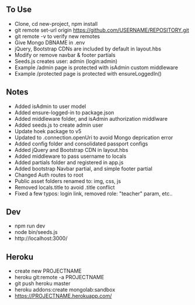 ## To Use
- Clone, cd new-project, npm install
- git remote set-url origin https://github.com/USERNAME/REPOSITORY.git
- git remote -v   to verify new remotes
- Give Mongo DBNAME in .env
- jQuery, Bootstrap CDNs are included by default in layout.hbs
- Modify or remove navbar & footer partials
- Seeds.js creates user: admin (login:admin)
- Example /admin page is protected with isAdmin custom middleware
- Example /protected page is protected with ensureLoggedIn()

## Notes
- Added isAdmin to user model
- Added ensure-logged-in to package.json
- Added middleware folder, and isAdmin authorization middlware
- Added seeds.js to create admin user
- Update hoek package to v5
- Updated to .connection.openUri to avoid Mongo deprication error
- Added config folder and consolidated passport configs
- Added jQuery and Bootstrap CDN in layout.hbs
- Added middleware to pass username to locals
- Added partials folder and registered in app.js
- Added bootstrap Navbar partial, and simple footer partial
- Changed Auth routes to root
- Public asset folders renamed to: img, css, js
- Removed locals.title to avoid .title conflict
- Fixed a few typos: login link, removed role: "teacher" param, etc..
 
 ## Dev
 - npm run dev
 - node bin/seeds.js
 - http://localhost:3000/

 ## Heroku
 - create new PROJECTNAME
 - heroku git:remote -a PROJECTNAME
 - git push heroku master
 - heroku addons:create mongolab:sandbox
 - https://PROJECTNAME.herokuapp.com/


